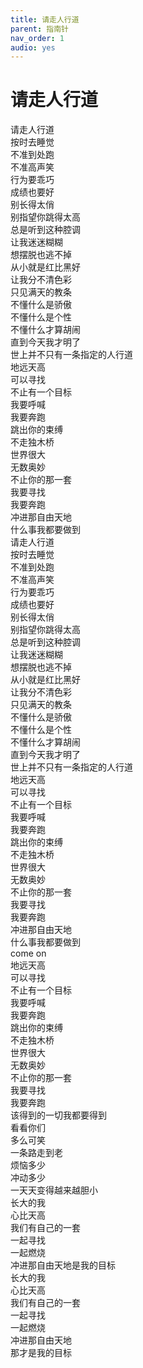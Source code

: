 ```yaml
---
title: 请走人行道
parent: 指南针
nav_order: 1
audio: yes
---
```


# 请走人行道

请走人行道  
按时去睡觉  
不准到处跑  
不准高声笑  
行为要乖巧  
成绩也要好  
别长得太俏  
别指望你跳得太高  
总是听到这种腔调  
让我迷迷糊糊  
想摆脱也逃不掉  
从小就是红比黑好  
让我分不清色彩  
只见满天的教条  
不懂什么是骄傲  
不懂什么是个性  
不懂什么才算胡闹  
直到今天我才明了  
世上并不只有一条指定的人行道  
地远天高  
可以寻找  
不止有一个目标  
我要呼喊  
我要奔跑  
跳出你的束缚  
不走独木桥  
世界很大  
无数奥妙  
不止你的那一套  
我要寻找  
我要奔跑  
冲进那自由天地  
什么事我都要做到  
请走人行道  
按时去睡觉  
不准到处跑  
不准高声笑  
行为要乖巧  
成绩也要好  
别长得太俏  
别指望你跳得太高  
总是听到这种腔调  
让我迷迷糊糊  
想摆脱也逃不掉  
从小就是红比黑好  
让我分不清色彩  
只见满天的教条  
不懂什么是骄傲  
不懂什么是个性  
不懂什么才算胡闹  
直到今天我才明了  
世上并不只有一条指定的人行道  
地远天高  
可以寻找  
不止有一个目标  
我要呼喊  
我要奔跑  
跳出你的束缚  
不走独木桥  
世界很大  
无数奥妙  
不止你的那一套  
我要寻找  
我要奔跑  
冲进那自由天地  
什么事我都要做到  
come on  
地远天高  
可以寻找  
不止有一个目标  
我要呼喊  
我要奔跑  
跳出你的束缚  
不走独木桥  
世界很大  
无数奥妙  
不止你的那一套  
我要寻找  
我要奔跑  
该得到的一切我都要得到  
看看你们  
多么可笑  
一条路走到老  
烦恼多少  
冲动多少  
一天天变得越来越胆小  
长大的我  
心比天高  
我们有自己的一套  
一起寻找  
一起燃烧  
冲进那自由天地是我的目标  
长大的我  
心比天高  
我们有自己的一套  
一起寻找  
一起燃烧  
冲进那自由天地  
那才是我的目标  